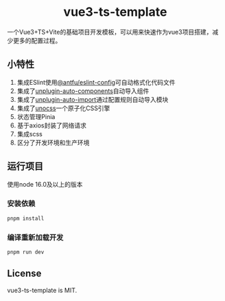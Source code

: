 <h1 align="center">vue3-ts-template</h1>

一个Vue3+TS+Vite的基础项目开发模板，可以用来快速作为vue3项目搭建，减少更多的配置过程。

## 小特性

1. 集成ESlint使用[@antfu/eslint-config](https://github.com/antfu/eslint-config)可自动格式化代码文件
2. 集成了[unplugin-auto-components](https://github.com/unplugin/unplugin-vue-components)自动导入组件
3. 集成了[unplugin-auto-import](https://github.com/unplugin/unplugin-auto-import)通过配置规则自动导入模块
4. 集成了[unocss](https://github.com/unocss/unocss)一个原子化CSS引擎
5. 状态管理Pinia
6. 基于axios封装了网络请求
7. 集成scss
8. 区分了开发环境和生产环境

## 运行项目

使用node 16.0及以上的版本

### 安装依赖

```sh
pnpm install
```

### 编译重新加载开发

```sh
pnpm run dev
```

## License

vue3-ts-template is MIT.

